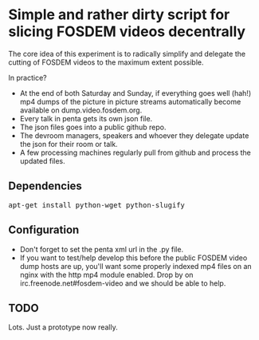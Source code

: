# Simple and rather dirty script for slicing FOSDEM videos decentrally

The core idea of this experiment is to radically simplify and delegate the cutting of FOSDEM videos to the maximum extent possible.

In practice?
* At the end of both Saturday and Sunday, if everything goes well (hah!) mp4 dumps of the picture in picture streams automatically become available on dump.video.fosdem.org.
* Every talk in penta gets its own json file.
* The json files goes into a public github repo.
* The devroom managers, speakers and whoever they delegate update the json for their room or talk.
* A few processing machines regularly pull from github and process the updated files.

## Dependencies

<pre>apt-get install python-wget python-slugify</pre>

## Configuration
* Don't forget to set the penta xml url in the .py file.
* If you want to test/help develop this before the public FOSDEM video dump hosts are up, you'll want some properly indexed mp4 files on an nginx with the http mp4 module enabled. Drop by on irc.freenode.net#fosdem-video and we should be able to help.

## TODO
Lots. Just a prototype now really.
